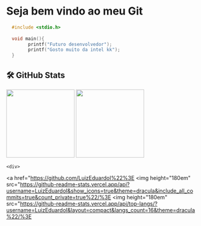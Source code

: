 # Seja bem vindo ao meu Git
```C
  #include <stdio.h>
  
  void main(){
        printf("Futuro desenvolvedor");
        printf("Gosto muito da intel kk");
  }
```
## 🛠️ GitHub Stats
<div>
  <img height="180em" src="https://github-readme-stats.vercel.app/api?username=JonathanintelI&show_icons=true&theme=dracula&include_all_commits=true&count_private=true%22/%3E">
  <img height="180em" src="https://github-readme-stats.vercel.app/api/top-langs/?username=JonathanintelI&layout=compact&langs_count=16&theme=dracula%22/%3E">
  <div>
    
    <div>
  <a href="https://github.com/LuizEduardoI%22%3E
  <img height="180em" src="https://github-readme-stats.vercel.app/api?username=LuizEduardoI&show_icons=true&theme=dracula&include_all_commits=true&count_private=true%22/%3E
  <img height="180em" src="https://github-readme-stats.vercel.app/api/top-langs/?username=LuizEduardoI&layout=compact&langs_count=16&theme=dracula%22/%3E
    
    
    
